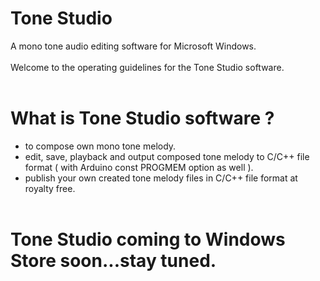 # Tone Studio
A mono tone audio editing software for Microsoft Windows.
<br><br/>
Welcome to the operating guidelines for the Tone Studio software.
<br><br/>

# What is Tone Studio software ?
- to compose own mono tone melody.
- edit, save, playback and output composed tone melody to C/C++ file format ( with Arduino const PROGMEM option as well ).
- publish your own created tone melody files in C/C++ file format at royalty free.
<br><br/>

# Tone Studio coming to Windows Store soon...stay tuned.
<br><br/>
